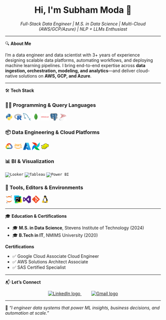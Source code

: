 <h1 align="center">Hi, I'm Subham Moda 👋</h1>
<p align="center">
  <em>Full-Stack Data Engineer | M.S. in Data Science | Multi-Cloud (AWS/GCP/Azure) | NLP + LLMs Enthusiast</em>
</p>

---

🔍 **About Me**

I’m a data engineer and data scientist with 3+ years of experience designing scalable data platforms, automating workflows, and deploying machine learning pipelines. I bring end-to-end expertise across **data ingestion, orchestration, modeling, and analytics**—and deliver cloud-native solutions on **AWS, GCP, and Azure**.

---


🛠️ **Tech Stack**

### 👨‍💻 Programming & Query Languages  
<code><img height="25" src="https://raw.githubusercontent.com/devicons/devicon/master/icons/python/python-original.svg" alt="Python"/></code>
<code><img height="25" src="https://raw.githubusercontent.com/devicons/devicon/master/icons/r/r-original.svg" alt="R"/></code>
<code><img height="25" src="https://raw.githubusercontent.com/devicons/devicon/master/icons/mysql/mysql-original.svg" alt="MySQL"/></code>
<code><img height="25" src="https://raw.githubusercontent.com/devicons/devicon/master/icons/mongodb/mongodb-original.svg" alt="MongoDB"/></code>
<code><img height="25" src="https://raw.githubusercontent.com/devicons/devicon/master/icons/oracle/oracle-original.svg" alt="Oracle"/></code>
<code><img height="25" src="https://raw.githubusercontent.com/devicons/devicon/master/icons/postgresql/postgresql-original.svg" alt="PostgreSQL"/></code>
<code><img height="25" src="https://raw.githubusercontent.com/devicons/devicon/master/icons/microsoftsqlserver/microsoftsqlserver-original.svg" alt="SQL Server"/></code>

### 📦 Data Engineering & Cloud Platforms  
<code><img height="25" src="https://raw.githubusercontent.com/devicons/devicon/master/icons/googlecloud/googlecloud-original.svg" alt="GCP"/></code>
<code><img height="25" src="https://github.com/devicons/devicon/blob/master/icons/amazonwebservices/amazonwebservices-plain-wordmark.svg" alt="AWS"/></code>
<code><img height="25" src="https://raw.githubusercontent.com/devicons/devicon/master/icons/azure/azure-original.svg" alt="Azure"/></code>
<code><img height="25" src="https://raw.githubusercontent.com/devicons/devicon/master/icons/apacheairflow/apacheairflow-original.svg" alt="Airflow"/></code>
<code><img height="25" src="https://raw.githubusercontent.com/devicons/devicon/master/icons/hadoop/hadoop-original.svg" alt="Hadoop"/></code>

### 📊 BI & Visualization  
<code><img height="25" src="https://raw.githubusercontent.com/simple-icons/simple-icons/develop/icons/looker.svg" alt="Looker"/></code>
<code><img height="25" src="https://upload.wikimedia.org/wikipedia/commons/4/4b/Tableau_Logo.png" alt="Tableau"/></code>
<code><img height="25" src="https://img.shields.io/badge/PowerBI-F2C811?style=flat&logo=powerbi&logoColor=black" alt="Power BI"/></code>

### 🧰 Tools, Editors & Environments  
<code><img height="25" src="https://raw.githubusercontent.com/devicons/devicon/master/icons/jupyter/jupyter-original.svg" alt="Jupyter"/></code>
<code><img height="25" src="https://raw.githubusercontent.com/devicons/devicon/master/icons/pycharm/pycharm-original.svg" alt="PyCharm"/></code>
<code><img height="25" src="https://raw.githubusercontent.com/devicons/devicon/master/icons/visualstudio/visualstudio-plain.svg" alt="Visual Studio"/></code>
<code><img height="25" src="https://raw.githubusercontent.com/devicons/devicon/master/icons/git/git-original.svg" alt="Git"/></code>
<code><img height="25" src="https://raw.githubusercontent.com/devicons/devicon/master/icons/linux/linux-original.svg" alt="Linux"/></code>

---

🎓 **Education & Certifications**

- 🎓 **M.S. in Data Science**, Stevens Institute of Technology (2024)  
- 🎓 **B.Tech in IT**, NMIMS University (2020)  

**Certifications**  
- ✅ Google Cloud Associate Cloud Engineer  
- ✅ AWS Solutions Architect Associate  
- ✅ SAS Certified Specialist

---

📬 **Let’s Connect**

<p align="center">
  <a href="https://www.linkedin.com/in/subhammoda">
    <img src="https://cdn.jsdelivr.net/gh/devicons/devicon/icons/linkedin/linkedin-original.svg" width="45" alt="LinkedIn logo"/>
  </a>
  &emsp;&emsp;
  <a href="mailto:subhammoda@gmail.com">
    <img src="https://upload.wikimedia.org/wikipedia/commons/4/4e/Gmail_Icon.png" width="45" alt="Gmail logo" />
  </a>
</p>

---

📌 *“I engineer data systems that power ML insights, business decisions, and automation at scale.”*
